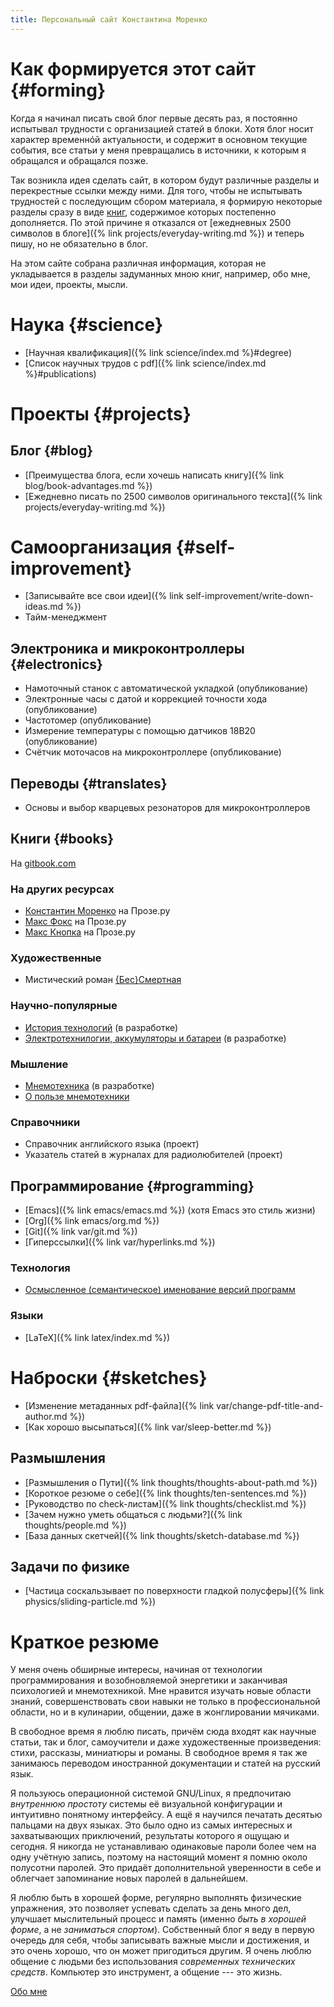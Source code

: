 ```yaml
---
title: Персональный сайт Константина Моренко
---
```


# Как формируется этот сайт {#forming}

Когда я начинал писать свой блог первые десять раз, я постоянно
испытывал трудности с организацией статей в блоки.  Хотя блог носит
характер временнóй актуальности, и содержит в основном текущие
события, все статьи у меня превращались в источники, к которым я
обращался и обращался позже.

Так возникла идея сделать сайт, в котором будут различные разделы и
перекрестные ссылки между ними.  Для того, чтобы не испытывать
трудностей с последующим сбором материала, я формирую некоторые
разделы сразу в виде [книг](#books), содержимое которых постепенно
дополняется.  По этой причине я отказался от [ежедневных 2500 символов
в блоге]({% link projects/everyday-writing.md %}) и теперь пишу, но не
обязательно в блог.

На этом сайте собрана различная информация, которая не укладывается в
разделы задуманных мною книг, например, обо мне, мои идеи, проекты,
мысли.

# Наука {#science}

- [Научная квалификация]({% link science/index.md %}#degree)
- [Список научных трудов с pdf]({% link science/index.md %}#publications)

# Проекты {#projects}

## Блог {#blog}

- [Преимущества блога, если хочешь написать книгу]({% link blog/book-advantages.md %})
- [Ежедневно писать по 2500 символов оригинального текста]({% link projects/everyday-writing.md %})

# Самоорганизация {#self-improvement}

- [Записывайте все свои идеи]({% link self-improvement/write-down-ideas.md %})
- Тайм-менеджмент

## Электроника и микроконтроллеры {#electronics}

- Намоточный станок с автоматической укладкой (опубликование)
- Электронные часы с датой и коррекцией точности хода (опубликование)
- Частотомер (опубликование)
- Измерение температуры с помощью датчиков 18B20 (опубликование)
- Счётчик моточасов на микроконтроллере (опубликование)

## Переводы {#translates}

- Основы и выбор кварцевых резонаторов для микроконтроллеров

## Книги {#books}

На [gitbook.com](https://www.gitbook.com/@konstantin-morenko)

### На других ресурсах

- [Константин Моренко](http://www.proza.ru/avtor/kmoren) на Прозе.ру
- [Макс Фокс](http://www.proza.ru/avtor/maxfox) на Прозе.ру
- [Макс Кнопка](http://www.proza.ru/avtor/maxknopka) на Прозе.ру

### Художественные

- Мистический роман [{Бес}Смертная](https://ridero.ru/books/bes_smertnaya/)

### Научно-популярные

- [История технологий](https://www.gitbook.com/read/book/konstantin-morenko/istoriya-tehnologii) (в разработке)
- [Электротехнилогии, аккумуляторы и батареи](battery-info.ru) (в разработке)

### Мышление

- [Мнемотехника](https://www.gitbook.com/read/book/konstantin-morenko/mnemotehnika) (в разработке)
- [О пользе мнемотехники](https://konstantin-morenko.gitbooks.io/mnemonics/content/why.html)

### Справочники

- Справочник английского языка (проект)
- Указатель статей в журналах для радиолюбителей (проект)

## Программирование {#programming}

- [Emacs]({% link emacs/emacs.md %}) (хотя Emacs это стиль жизни)
- [Org]({% link emacs/org.md %})
- [Git]({% link var/git.md %})
- [Гиперссылки]({% link var/hyperlinks.md %})

### Технология

- [Осмысленное (семантическое) именование версий программ](http://semver.org/lang/ru/)

### Языки

- [LaTeX]({% link latex/index.md %})

# Наброски {#sketches}

- [Изменение метаданных pdf-файла]({% link var/change-pdf-title-and-author.md %})
- [Как хорошо высыпаться]({% link var/sleep-better.md %})

## Размышления

- [Размышления о Пути]({% link thoughts/thoughts-about-path.md %})
- [Короткое резюме о себе]({% link thoughts/ten-sentences.md %})
- [Руководство по check-листам]({% link thoughts/checklist.md %})
- [Зачем нужно уметь общаться с людьми?]({% link thoughts/people.md %})
- [База данных скетчей]({% link thoughts/sketch-database.md %})

## Задачи по физике

- [Частица соскальзывает по поверхности гладкой полусферы]({% link physics/sliding-particle.md %})

# Краткое резюме

У меня очень обширные интересы, начиная от технологии программирования
и возобновляемой энергетики и заканчивая психологией и мнемотехникой.
Мне нравится изучать новые области знаний, совершенствовать свои
навыки не только в профессиональной области, но и в кулинарии,
общении, даже в жонглировании мячиками.

В свободное время я люблю писать, причём сюда входят как научные
статьи, так и блог, самоучители и даже художественные произведения:
стихи, рассказы, миниатюры и романы.  В свободное время я так же
занимаюсь переводом иностранной документации и статей на русский язык.

Я пользуюсь операционной системой GNU/Linux, я предпочитаю *внутреннюю
простоту* системы её визуальной конфигурации и интуитивно понятному
интерфейсу.  А ещё я научился печатать десятью пальцами на двух
языках.  Это было одно из самых интересных и захватывающих
приключений, результаты которого я ощущаю и сегодня.  Я никогда не
устанавливаю одинаковые пароли более чем на одну учётную запись,
поэтому на настоящий момент я помню около полусотни паролей.  Это
придаёт дополнительной уверенности в себе и облегчает запоминание
новых паролей в дальнейшем.

Я люблю быть в хорошей форме, регулярно выполнять физические
упражнения, это позволяет успевать сделать за день много дел, улучшает
мыслительный процесс и память (именно *быть в хорошей форме*, а не
*заниматься спортом*).  Собственный блог я веду в первую очередь для
себя, чтобы записывать важные мысли и достижения, и это очень хорошо,
что он может пригодиться другим.  Я очень люблю общение с людьми без
использования *современных технических средств*.  Компьютер это
инструмент, а общение --- это жизнь.

[Обо мне](resume.md)
